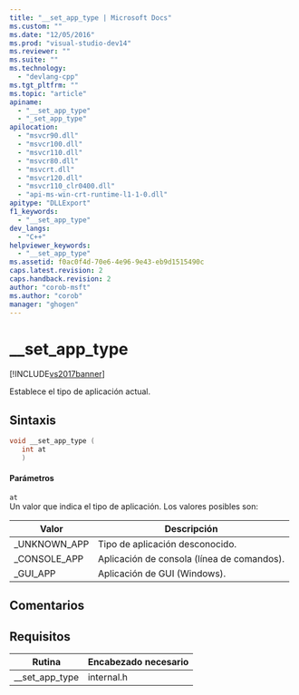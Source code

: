 ```yaml
---
title: "__set_app_type | Microsoft Docs"
ms.custom: ""
ms.date: "12/05/2016"
ms.prod: "visual-studio-dev14"
ms.reviewer: ""
ms.suite: ""
ms.technology: 
  - "devlang-cpp"
ms.tgt_pltfrm: ""
ms.topic: "article"
apiname: 
  - "__set_app_type"
  - "_set_app_type"
apilocation: 
  - "msvcr90.dll"
  - "msvcr100.dll"
  - "msvcr110.dll"
  - "msvcr80.dll"
  - "msvcrt.dll"
  - "msvcr120.dll"
  - "msvcr110_clr0400.dll"
  - "api-ms-win-crt-runtime-l1-1-0.dll"
apitype: "DLLExport"
f1_keywords: 
  - "__set_app_type"
dev_langs: 
  - "C++"
helpviewer_keywords: 
  - "__set_app_type"
ms.assetid: f0ac0f4d-70e6-4e96-9e43-eb9d1515490c
caps.latest.revision: 2
caps.handback.revision: 2
author: "corob-msft"
ms.author: "corob"
manager: "ghogen"
---
```

# __set_app_type
[!INCLUDE[vs2017banner](../assembler/inline/includes/vs2017banner.md)]

Establece el tipo de aplicación actual.  
  
## Sintaxis  
  
```cpp  
void __set_app_type (  
   int at  
   )  
```  
  
#### Parámetros  
 `at`  
 Un valor que indica el tipo de aplicación.  Los valores posibles son:  
  
|Valor|Descripción|  
|-----------|-----------------|  
|\_UNKNOWN\_APP|Tipo de aplicación desconocido.|  
|\_CONSOLE\_APP|Aplicación de consola \(línea de comandos\).|  
|\_GUI\_APP|Aplicación de GUI \(Windows\).|  
  
## Comentarios  
  
## Requisitos  
  
|Rutina|Encabezado necesario|  
|------------|--------------------------|  
|\_\_set\_app\_type|internal.h|
